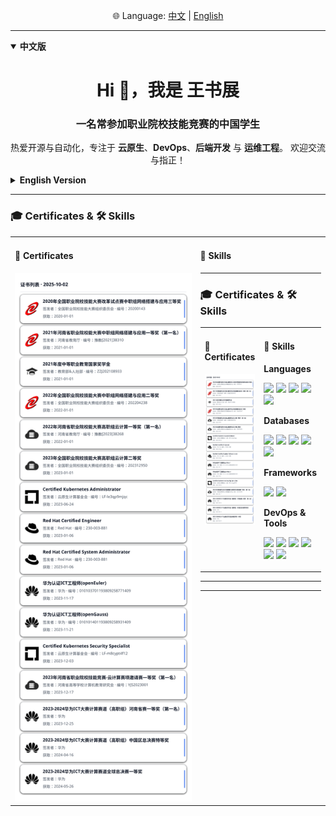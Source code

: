 <p align="center">
  🌐 Language: 
  <a href="#zh">中文</a> | 
  <a href="#en">English</a>
</p>

---

<details id="zh" open>
<summary><b>中文版</b></summary>

<h1 align="center">Hi 👋，我是 王书展</h1>
<h3 align="center">一名常参加职业院校技能竞赛的中国学生</h3>

<p align="center">
  热爱开源与自动化，专注于 <b>云原生</b>、<b>DevOps</b>、<b>后端开发</b> 与 <b>运维工程</b>。  
  欢迎交流与指正！
</p>

</details>

<details id="en">
<summary><b>English Version</b></summary>

<h1 align="center">Hi 👋, I'm Shuzhan Wang</h1>
<h3 align="center">A student from China, active in vocational skill competitions</h3>

<p align="center">
  Passionate about <b>open source</b> and <b>automation</b>.  
  Focused on <b>cloud-native</b>, <b>DevOps</b>, <b>backend development</b>, and <b>SRE/operations</b>.
</p>

</details>

---

### 🎓 Certificates & 🛠️ Skills

<table>
<tr>
<td width="520" valign="top">

#### 📜 Certificates

<picture>
  <source srcset="certs-dark.svg" media="(prefers-color-scheme: dark)" />
  <source srcset="certs.svg" media="(prefers-color-scheme: light), (prefers-color-scheme: no-preference)" />
  <img src="certs.svg" alt="Certificates preview" width="520" loading="lazy" />
</picture>

</td>
<td valign="top">

#### 🔧 Skills

---

### 🎓 Certificates & 🛠️ Skills

<table>
<tr>
<td width="520" valign="top">

#### 📜 Certificates

<picture>
  <source srcset="certs-dark.svg" media="(prefers-color-scheme: dark)" />
  <source srcset="certs.svg" media="(prefers-color-scheme: light), (prefers-color-scheme: no-preference)" />
  <img src="certs.svg" alt="Certificates preview" width="520" loading="lazy" />
</picture>

</td>
<td valign="top">

#### 🔧 Skills

**Languages**
<p>
  <img src="https://cdn.jsdelivr.net/gh/devicons/devicon/icons/go/go-original.svg" width="36"/>
  <img src="https://cdn.jsdelivr.net/gh/devicons/devicon/icons/java/java-original.svg" width="36"/>
  <img src="https://cdn.jsdelivr.net/gh/devicons/devicon/icons/python/python-original.svg" width="36"/>
  <img src="https://cdn.jsdelivr.net/gh/devicons/devicon/icons/javascript/javascript-original.svg" width="36"/>
  <img src="https://cdn.jsdelivr.net/gh/devicons/devicon/icons/php/php-original.svg" width="36"/>
</p>

**Databases**
<p>
  <img src="https://cdn.jsdelivr.net/gh/devicons/devicon/icons/mysql/mysql-original.svg" width="36"/>
  <img src="https://cdn.jsdelivr.net/gh/devicons/devicon/icons/postgresql/postgresql-original.svg" width="36"/>
  <img src="https://cdn.jsdelivr.net/gh/devicons/devicon/icons/mariadb/mariadb-original.svg" width="36"/>
  <img src="https://cdn.jsdelivr.net/gh/devicons/devicon/icons/sqlite/sqlite-original.svg" width="36"/>
  <img src="https://cdn.jsdelivr.net/gh/devicons/devicon/icons/redis/redis-original.svg" width="36"/>
</p>

**Frameworks**
<p>
  <img src="https://cdn.jsdelivr.net/gh/devicons/devicon/icons/django/django-plain.svg" width="36"/>
  <img src="https://cdn.jsdelivr.net/gh/devicons/devicon/icons/flask/flask-original.svg" width="36"/>
</p>

**DevOps & Tools**
<p>
  <img src="https://cdn.jsdelivr.net/gh/devicons/devicon@latest/icons/amazonwebservices/amazonwebservices-plain-wordmark.svg" width="36"/>
  <img src="https://cdn.jsdelivr.net/gh/devicons/devicon/icons/docker/docker-original.svg" width="36"/>
  <img src="https://cdn.jsdelivr.net/gh/devicons/devicon/icons/kubernetes/kubernetes-plain.svg" width="36"/>
  <img src="https://cdn.jsdelivr.net/gh/devicons/devicon/icons/linux/linux-original.svg" width="36"/>
  <img src="https://cdn.jsdelivr.net/gh/devicons/devicon/icons/jenkins/jenkins-original.svg" width="36"/>
  <img src="https://cdn.jsdelivr.net/gh/devicons/devicon/icons/git/git-original.svg" width="36"/>
</p>
</td>
</tr>
</table>

---


---
